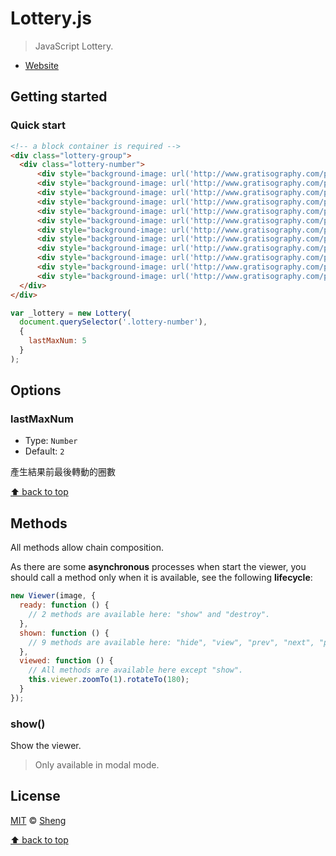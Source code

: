 # Lottery.js

> JavaScript Lottery.

- [Website](https://shenglian.github.io/-lottery/index_part2.html)

## Getting started

### Quick start

```html
<!-- a block container is required -->
<div class="lottery-group">
  <div class="lottery-number">
      <div style="background-image: url('http://www.gratisography.com/pictures/361_1.jpg')"></div>
      <div style="background-image: url('http://www.gratisography.com/pictures/360_1.jpg')"></div>
      <div style="background-image: url('http://www.gratisography.com/pictures/338_1.jpg')"></div>
      <div style="background-image: url('http://www.gratisography.com/pictures/342_1.jpg')"></div>
      <div style="background-image: url('http://www.gratisography.com/pictures/347_1.jpg')"></div>
      <div style="background-image: url('http://www.gratisography.com/pictures/350_1.jpg')"></div>
      <div style="background-image: url('http://www.gratisography.com/pictures/357_1.jpg')"></div>
      <div style="background-image: url('http://www.gratisography.com/pictures/340_1.jpg')"></div>
      <div style="background-image: url('http://www.gratisography.com/pictures/342_1.jpg')"></div>
      <div style="background-image: url('http://www.gratisography.com/pictures/338_1.jpg')"></div>
      <div style="background-image: url('http://www.gratisography.com/pictures/360_1.jpg')"></div>
      <div style="background-image: url('http://www.gratisography.com/pictures/357_1.jpg')"></div>
  </div>
</div>
```

```js
var _lottery = new Lottery(
  document.querySelector('.lottery-number'),
  {
    lastMaxNum: 5
  }
);
```


## Options

### lastMaxNum

- Type: `Number`
- Default: `2`

產生結果前最後轉動的圈數


[⬆ back to top](#getting-started)



## Methods

All methods allow chain composition.

As there are some **asynchronous** processes when start the viewer, you should call a method only when it is available, see the following **lifecycle**:

```js
new Viewer(image, {
  ready: function () {
    // 2 methods are available here: "show" and "destroy".
  },
  shown: function () {
    // 9 methods are available here: "hide", "view", "prev", "next", "play", "stop", "full", "exit" and "destroy".
  },
  viewed: function () {
    // All methods are available here except "show".
    this.viewer.zoomTo(1).rotateTo(180);
  }
});
```


### show()

Show the viewer.

> Only available in modal mode.






## License

[MIT](http://opensource.org/licenses/MIT) © [Sheng ](http://chenfengyuan.com)


[⬆ back to top](#getting-started)
